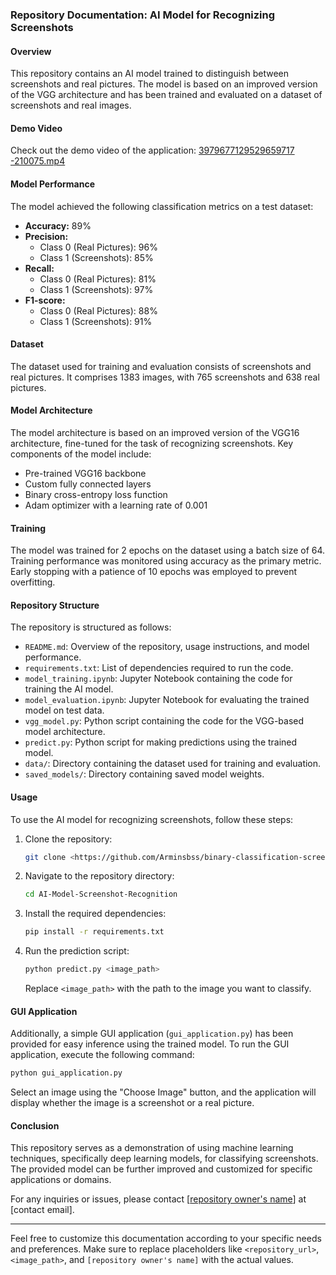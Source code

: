 ### Repository Documentation: AI Model for Recognizing Screenshots

#### Overview
This repository contains an AI model trained to distinguish between screenshots and real pictures. The model is based on an improved version of the VGG architecture and has been trained and evaluated on a dataset of screenshots and real images.

#### Demo Video
Check out the demo video of the application: [3979677129529659717 -210075.mp4](link_to_demo_video)

#### Model Performance
The model achieved the following classification metrics on a test dataset:
- **Accuracy:** 89%
- **Precision:** 
  - Class 0 (Real Pictures): 96%
  - Class 1 (Screenshots): 85%
- **Recall:**
  - Class 0 (Real Pictures): 81%
  - Class 1 (Screenshots): 97%
- **F1-score:** 
  - Class 0 (Real Pictures): 88%
  - Class 1 (Screenshots): 91%

#### Dataset
The dataset used for training and evaluation consists of screenshots and real pictures. It comprises 1383 images, with 765 screenshots and 638 real pictures.

#### Model Architecture
The model architecture is based on an improved version of the VGG16 architecture, fine-tuned for the task of recognizing screenshots. Key components of the model include:
- Pre-trained VGG16 backbone
- Custom fully connected layers
- Binary cross-entropy loss function
- Adam optimizer with a learning rate of 0.001

#### Training
The model was trained for 2 epochs on the dataset using a batch size of 64. Training performance was monitored using accuracy as the primary metric. Early stopping with a patience of 10 epochs was employed to prevent overfitting.

#### Repository Structure
The repository is structured as follows:
- `README.md`: Overview of the repository, usage instructions, and model performance.
- `requirements.txt`: List of dependencies required to run the code.
- `model_training.ipynb`: Jupyter Notebook containing the code for training the AI model.
- `model_evaluation.ipynb`: Jupyter Notebook for evaluating the trained model on test data.
- `vgg_model.py`: Python script containing the code for the VGG-based model architecture.
- `predict.py`: Python script for making predictions using the trained model.
- `data/`: Directory containing the dataset used for training and evaluation.
- `saved_models/`: Directory containing saved model weights.

#### Usage
To use the AI model for recognizing screenshots, follow these steps:
1. Clone the repository:
   ```bash
   git clone <https://github.com/Arminsbss/binary-classification-screenshots/tree/main>
   ```
2. Navigate to the repository directory:
   ```bash
   cd AI-Model-Screenshot-Recognition
   ```
3. Install the required dependencies:
   ```bash
   pip install -r requirements.txt
   ```
4. Run the prediction script:
   ```bash
   python predict.py <image_path>
   ```
   Replace `<image_path>` with the path to the image you want to classify.

#### GUI Application
Additionally, a simple GUI application (`gui_application.py`) has been provided for easy inference using the trained model. To run the GUI application, execute the following command:
```bash
python gui_application.py
```
Select an image using the "Choose Image" button, and the application will display whether the image is a screenshot or a real picture.

#### Conclusion
This repository serves as a demonstration of using machine learning techniques, specifically deep learning models, for classifying screenshots. The provided model can be further improved and customized for specific applications or domains.

For any inquiries or issues, please contact [[repository owner's name](https://github.com/Arminsbss)] at [contact email].

---

Feel free to customize this documentation according to your specific needs and preferences. Make sure to replace placeholders like `<repository_url>`, `<image_path>`, and `[repository owner's name]` with the actual values.

